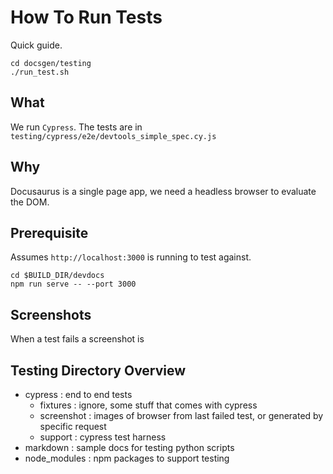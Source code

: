 # How To Run Tests

Quick guide.
```
cd docsgen/testing
./run_test.sh
```

## What
We run `Cypress`. The tests are in `testing/cypress/e2e/devtools_simple_spec.cy.js`

## Why
Docusaurus is a single page app, we need a headless browser to evaluate the DOM.

## Prerequisite

Assumes `http://localhost:3000` is running to test against.

```
cd $BUILD_DIR/devdocs
npm run serve -- --port 3000
```

## Screenshots

When a test fails a screenshot is

## Testing Directory Overview

- cypress : end to end tests
   - fixtures : ignore, some stuff that comes with cypress
   - screenshot : images of browser from last failed test, or generated by specific request
   - support : cypress test harness
- markdown : sample docs for testing python scripts
- node_modules : npm packages to support testing
